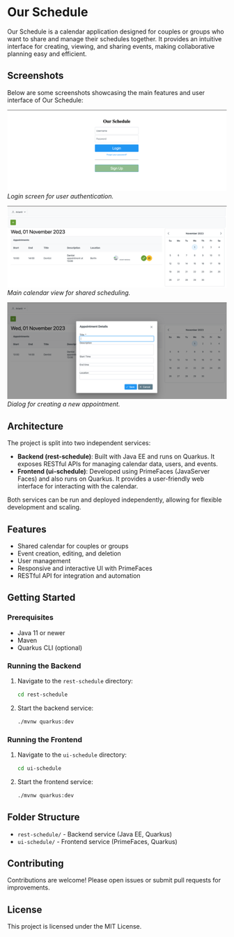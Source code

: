 # Our Schedule

Our Schedule is a calendar application designed for couples or groups who want to share and manage their schedules
together. It provides an intuitive interface for creating, viewing, and sharing events, making collaborative planning
easy and efficient.

## Screenshots

Below are some screenshots showcasing the main features and user interface of Our Schedule:

![Login Screen](docs/screenshots/login.png)
*Login screen for user authentication.*

![Main Calendar View](docs/screenshots/main.png)
*Main calendar view for shared scheduling.*

![New Appointment](docs/screenshots/new-appointment.png)
*Dialog for creating a new appointment.*

## Architecture

The project is split into two independent services:

- **Backend (rest-schedule)**: Built with Java EE and runs on Quarkus. It exposes RESTful APIs for managing calendar
  data, users, and events.
- **Frontend (ui-schedule)**: Developed using PrimeFaces (JavaServer Faces) and also runs on Quarkus. It provides a
  user-friendly web interface for interacting with the calendar.

Both services can be run and deployed independently, allowing for flexible development and scaling.

## Features

- Shared calendar for couples or groups
- Event creation, editing, and deletion
- User management
- Responsive and interactive UI with PrimeFaces
- RESTful API for integration and automation

## Getting Started

### Prerequisites

- Java 11 or newer
- Maven
- Quarkus CLI (optional)

### Running the Backend

1. Navigate to the `rest-schedule` directory:
   ```bash
   cd rest-schedule
   ```
2. Start the backend service:
   ```bash
   ./mvnw quarkus:dev
   ```

### Running the Frontend

1. Navigate to the `ui-schedule` directory:
   ```bash
   cd ui-schedule
   ```
2. Start the frontend service:
   ```bash
   ./mvnw quarkus:dev
   ```

## Folder Structure

- `rest-schedule/` - Backend service (Java EE, Quarkus)
- `ui-schedule/` - Frontend service (PrimeFaces, Quarkus)

## Contributing

Contributions are welcome! Please open issues or submit pull requests for improvements.

## License

This project is licensed under the MIT License.
